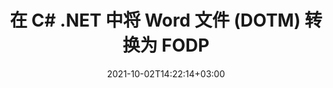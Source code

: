 ---
############################# Static ############################
layout: "autogen-gist"
date: 2021-10-02T14:22:14+03:00
draft: false
path: "zh/total/net/conversion/dotm-to-fodp/"
other_out_formats: "PDF DOC DOCX DOCM DOT DOTX DOTM TXT RTF HTML HTM MHTML MHT XLS XLSX XLSM XLSB XLT XLTX XLTM XLAM CSV TSV DIF SXC FODS PPT PPTX PPS PPSX PPSM POT POTX PPTM POTM ODT OTT OTP ODP ODS EMZ WMZ SVG SVGZ XPS TEX DCM WMF EMF BMP PNG GIF JPEG TIFF ICO WEBP JP2 TGA PSB PSD EPUB MD FODP JPG"
ad_headline: "将 DOTM 转换为 FODP | 。网"
ad_description: "为您的 .NET 应用程序提供最准确的 DOTM 到 FODP 文档转换解决方案。"

############################# Head ############################
head_title: "在 C# ASP.NET 中将 DOTM 转换为 FODP | .NET Word 文档转换"
head_description: ".NET 文字处理文档转换 API。在 .NET（C#、VB.NET、ASP.NET 和 .NET Core）应用程序中将 DOTM 转换为 FODP 和 100 多种其他图像和文件格式。将转换后的 FODP 文档显示为 HTML 查看器。"

############################# Header ############################
title: "在 C# .NET 中将 Word 文件 (DOTM) 转换为 FODP"
description: "在 C# VB.NET 和 ASP.NET 应用程序中以编程方式将 DOTM（Word 文件）转换为 FODP，使用灵活的文档转换功能，您可以自定义生成的文档外观。将所有流行的文字处理文档格式转换为 Excel 电子表格、PowerPoint 演示文稿、PDF、Photoshop、电子书、Web 和图像文件格式。原生 .NET 转换 API 提供多种文档转换选项，可转换整个文档或根据选择性页码或页面范围选择源文档文件的特定页面，并轻松转换为支持的文档格式。"

############################# SubMenu ############################
submenu:
    enable: false

############################# Content ############################
content:
    enable: true
    block:
    - title_left: "如何在 C# .NET 中将 DOTM 转换为 FODP"
      content_left: |
          按照这些简单的步骤在 .NET 中将 DOTM 转换为 FODP。按原样查看转换后的 FODP 文档或将其渲染并显示为 HTML，而无需使用任何外部软件。

          -   创建 **Converter** 对象以转换 DOTM 文档
          -   设置 FODP 格式的转换选项
          -   调用**Converter**类实例的**Convert**方法转换为FODP
          -   设置 HTML 查看器的选项
          -   创建 **Viewer** 对象以将转换后的 FODP 查看为 HTML
          
      title_right: "下载和安装说明"
      content_right: |
          您需要 `GroupDocs.Conversion` 和 `GroupDocs.Viewer` 命名空间来将 word 文件格式转换为各种图像和文档类型，例如 PDF、Microsoft Office（Word、Excel、PowerPoint、Project、Outlook）、OpenDocument、HTML 和CAD图。探索 Conholdate.Total 提供的其他 [.NET APIs for Office 文档](https://products.conholdate.com/zh/total/net/)。
          
          从 [downloads](https://downloads.conholdate.com/total/net) 获取相应的程序集文件或从 [Nuget](https://www.nuget.org/packages/Conholdate.Total) 获取整个包/) 直接在您的工作区中添加“Conholdate.Total for .NET”。
          
      gisthash: "4f311c07ae9ee691b8afb7960aa6c806"
      gistfile: "word-to-pdf-conversion.cs"

    - title_left: "在 C# 中将文本或图像水印添加到 FODP"
      content_left: |
          准确地将文档（DOTM 到 FODP）转换为原始文件，并使用 C# .NET 将文本或图像水印应用于转换后的文档页面。

          -   创建 **Converter** 对象以转换 DOTM 文档
          -   创建 **WatermarkOptions** 类的新实例
          -   指定水印属性（颜色、宽度、文本、图像等）
          -   实例化正确的 **ConvertOptions** 类
          -   设置 **ConvertOptions** 实例的 **Watermark** 属性
          -   调用**Converter**类实例的**Convert**方法转换为FODP
        
      title_right: "源文件信息提取"
      content_right: |
          文档信息提取功能不仅可以获取有关源文档文件的基本信息，还支持提取一些有价值的文件格式特定信息，例如 Microsoft Project 文件的项目开始和结束日期、PDF 文档的任何打印限制、 Outlook 数据文件等中包含的文件夹列表。

          在 Windows、Linux 或 macOS 等不同操作系统上转换流行的文档文件格式，同时使用 Windows Azure、Mono 和 Xamarin 等平台。
          
      gisthash: "a15affe15284876ce010a315a09da1f0"
      gistfile: "convert-word-to-pdf-and-add-text-watermark-to-converted-pdf.cs"

    - title_left: "将受密码保护的 Word 转换为 PDF"
      content_left: |
          使用 .NET API 的 Conholdate.Total，现在可以更轻松地在 .NET 中转换受密码保护的文档。只需添加几行 C# 代码，即可将受密码保护的 Microsoft Word 文档精确转换为 PDF 文件，而无需使用任何外部软件。

          -   定义 **LoadOptions** 并从文档特定的加载选项设置密码
          -   创建 **Converter** 对象以转换 Word 文档
          -   实例化 **PdfConvertOptions** 类
          -   调用**Converter**类实例的**Convert**方法转换为PDF
          
      title_right: "加载和转换远程文档"
      content_right: |
          使用 Conholdate.Total for .NET – 开发人员可以从各种远程位置和云文档存储资源（如 Amazon S3、Microsoft Azure Blob、FTP、本地磁盘、流或简单 URL）加载和转换文档。您只需指定获取远程文档流的方法，然后将其作为构造函数传递给 Converter 类。
          
          .NET API 的 Conholdate.Total 原生于 Windows 窗体、ASP.NET、WPF、WCF 或任何类型的基于 .NET Framework 2.0 或更高版本的应用程序。
          
      gisthash: "3b7541492166a47d49ca85c55b531055"
      gistfile: "convert-password-protected-word-to-pdf.cs"

############################# About Formats ############################
about_formats:
    enable: false
############################# More Formats ############################
more_formats:
    enable: true
    auto: false
    other_out_formats: PDF DOC DOCX DOCM DOT DOTX DOTM TXT RTF HTML HTM MHTML MHT XLS XLSX XLSM XLSB XLT XLTX XLTM XLAM CSV TSV DIF SXC FODS PPT PPTX PPS PPSX PPSM POT POTX PPTM POTM ODT OTT OTP ODP ODS EMZ WMZ SVG SVGZ XPS TEX DCM WMF EMF BMP PNG GIF JPEG TIFF ICO WEBP JP2 TGA PSB PSD EPUB MD FODP JPG
############################# Back to top ###############################
back_to_top:
  enable: true
---